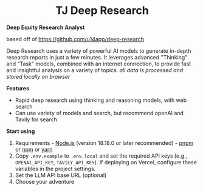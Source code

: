 <div align="center">
<h1>TJ Deep Research</h1>

</div>

**Deep Equity Research Analyst**

based off of https://github.com/u14app/deep-research

Deep Research uses a variety of powerful AI models to generate in-depth research reports in just a few minutes. It leverages advanced "Thinking" and "Task" models, combined with an internet connection, to provide fast and insightful analysis on a variety of topics. *all data is processed and stored locally on browser*

**Features**
- Rapid deep research using thinking and reasoning models, with web search 
- Can use variety of models and search, but recommend openAI and Tavily for search

**Start using**
  1. Requirements 
    - [Node.js](https://nodejs.org/) (version 18.18.0 or later recommended)
    - [pnpm](https://pnpm.io/) or [npm](https://www.npmjs.com/) or [yarn](https://yarnpkg.com/) 
  2. Copy `.env.example` to `.env.local` and set the required API keys (e.g., `OPENAI_API_KEY`, `TAVILY_API_KEY`).
     If deploying on Vercel, configure these variables in the project settings.
  3. Set the LLM API base URL (optional)
  4. Choose your adventure
